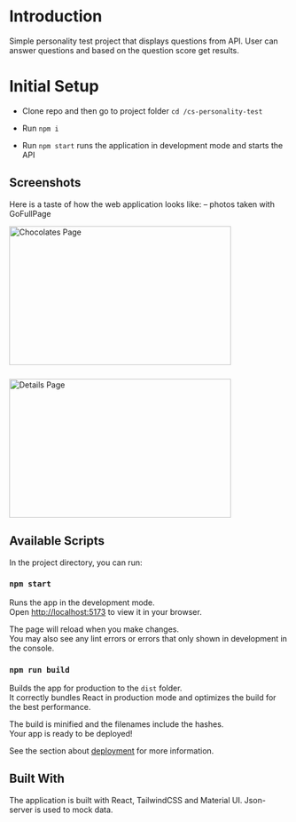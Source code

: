 # Introduction

Simple personality test project that displays questions from API. User can answer questions and based on the question score get results.

# Initial Setup

* Clone repo and then go to project folder `cd /cs-personality-test`

* Run `npm i`

* Run `npm start` runs the application in development mode and starts the API

## Screenshots

Here is a taste of how the web application looks like:
– photos taken with GoFullPage

<div style="display: flex; flex-direction: row; gap: 10px;">
  <div style="display: flex; flex-direction: column; gap: 25px;">
    <img src="https://github.com/user-attachments/assets/a6a62804-d9f0-4e89-8738-7c1bbc1cb32c" alt="Chocolates Page" width="400" height="250"/>
    <img src="https://github.com/user-attachments/assets/09bc5c05-4c83-4227-ab31-55795f7d9856" alt="Details Page" width="400" height="250"/>
  </div>
</div>

## Available Scripts

In the project directory, you can run:

### `npm start`

Runs the app in the development mode.\
Open [http://localhost:5173](http://localhost:5173) to view it in your browser.

The page will reload when you make changes.\
You may also see any lint errors or errors that only shown in development in the console.

### `npm run build`

Builds the app for production to the `dist` folder.\
It correctly bundles React in production mode and optimizes the build for the best performance.

The build is minified and the filenames include the hashes.\
Your app is ready to be deployed!

See the section about [deployment](https://vitejs.dev/guide/static-deploy.html) for more information.

## Built With

The application is built with React, TailwindCSS and Material UI. Json-server is used to mock data.

